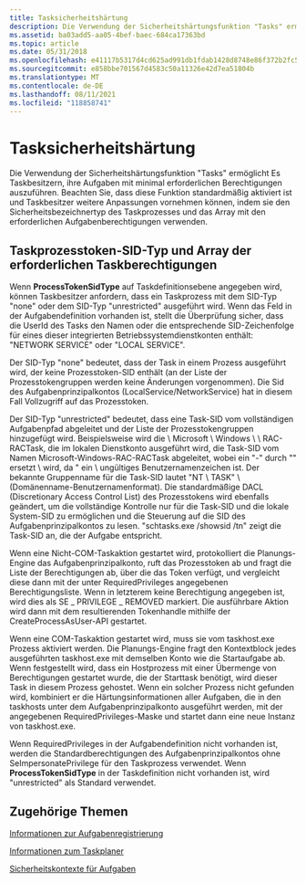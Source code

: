 ```yaml
---
title: Tasksicherheitshärtung
description: Die Verwendung der Sicherheitshärtungsfunktion "Tasks" ermöglicht Es Taskbesitzern, ihre Aufgaben mit minimal erforderlichen Berechtigungen auszuführen.
ms.assetid: ba03add5-aa05-4bef-baec-684ca17363bd
ms.topic: article
ms.date: 05/31/2018
ms.openlocfilehash: e41117b5317d4cd625ad991db1fdab1428d8748e86f372b2fc5c6e189112a1b7
ms.sourcegitcommit: e858bbe701567d4583c50a11326e42d7ea51804b
ms.translationtype: MT
ms.contentlocale: de-DE
ms.lasthandoff: 08/11/2021
ms.locfileid: "118858741"
---
```

# <a name="task-security-hardening"></a>Tasksicherheitshärtung

Die Verwendung der Sicherheitshärtungsfunktion "Tasks" ermöglicht Es Taskbesitzern, ihre Aufgaben mit minimal erforderlichen Berechtigungen auszuführen. Beachten Sie, dass diese Funktion standardmäßig aktiviert ist und Taskbesitzer weitere Anpassungen vornehmen können, indem sie den Sicherheitsbezeichnertyp des Taskprozesses und das Array mit den erforderlichen Aufgabenberechtigungen verwenden.

## <a name="task-process-token-sid-type-and-task-required-privileges-array"></a>Taskprozesstoken-SID-Typ und Array der erforderlichen Taskberechtigungen

Wenn **ProcessTokenSidType** auf Taskdefinitionsebene angegeben wird, können Taskbesitzer anfordern, dass ein Taskprozess mit dem SID-Typ "none" oder dem SID-Typ "unrestricted" ausgeführt wird. Wenn das Feld in der Aufgabendefinition vorhanden ist, stellt die Überprüfung sicher, dass die UserId des Tasks den Namen oder die entsprechende SID-Zeichenfolge für eines dieser integrierten Betriebssystemdienstkonten enthält: "NETWORK SERVICE" oder "LOCAL SERVICE".

Der SID-Typ "none" bedeutet, dass der Task in einem Prozess ausgeführt wird, der keine Prozesstoken-SID enthält (an der Liste der Prozesstokengruppen werden keine Änderungen vorgenommen). Die Sid des Aufgabenprinzipalkontos (LocalService/NetworkService) hat in diesem Fall Vollzugriff auf das Prozesstoken.

Der SID-Typ "unrestricted" bedeutet, dass eine Task-SID vom vollständigen Aufgabenpfad abgeleitet und der Liste der Prozesstokengruppen hinzugefügt wird. Beispielsweise wird die \\ Microsoft \\ Windows \\ \\ RAC-RACTask, die im lokalen Dienstkonto ausgeführt wird, die Task-SID vom Namen Microsoft-Windows-RAC-RACTask abgeleitet, wobei ein "-" durch "" ersetzt \\ wird, da " ein \\ ungültiges Benutzernamenzeichen ist. Der bekannte Gruppenname für die Task-SID lautet "NT \\ <modified full task path> TASK" \\ (Domänenname-Benutzernamenformat). Die standardmäßige DACL (Discretionary Access Control List) des Prozesstokens wird ebenfalls geändert, um die vollständige Kontrolle nur für die Task-SID und die lokale System-SID zu ermöglichen und die Steuerung auf die SID des Aufgabenprinzipalkontos zu lesen. "schtasks.exe /showsid /tn" <full task path> zeigt die Task-SID an, die der Aufgabe entspricht.

Wenn eine Nicht-COM-Taskaktion gestartet wird, protokolliert die Planungs-Engine das Aufgabenprinzipalkonto, ruft das Prozesstoken ab und fragt die Liste der Berechtigungen ab, über die das Token verfügt, und vergleicht diese dann mit der unter RequiredPrivileges angegebenen Berechtigungsliste. Wenn in letzterem keine Berechtigung angegeben ist, wird dies als SE \_ PRIVILEGE \_ REMOVED markiert. Die ausführbare Aktion wird dann mit dem resultierenden Tokenhandle mithilfe der CreateProcessAsUser-API gestartet.

Wenn eine COM-Taskaktion gestartet wird, muss sie vom taskhost.exe Prozess aktiviert werden. Die Planungs-Engine fragt den Kontextblock jedes ausgeführten taskhost.exe mit demselben Konto wie die Startaufgabe ab. Wenn festgestellt wird, dass ein Hostprozess mit einer Übermenge von Berechtigungen gestartet wurde, die der Starttask benötigt, wird dieser Task in diesem Prozess gehostet. Wenn ein solcher Prozess nicht gefunden wird, kombiniert er die Härtungsinformationen aller Aufgaben, die in den taskhosts unter dem Aufgabenprinzipalkonto ausgeführt werden, mit der angegebenen RequiredPrivileges-Maske und startet dann eine neue Instanz von taskhost.exe.

Wenn RequiredPrivileges in der Aufgabendefinition nicht vorhanden ist, werden die Standardberechtigungen des Aufgabenprinzipalkontos ohne SeImpersonatePrivilege für den Taskprozess verwendet. Wenn **ProcessTokenSidType** in der Taskdefinition nicht vorhanden ist, wird "unrestricted" als Standard verwendet.

## <a name="related-topics"></a>Zugehörige Themen

<dl> <dt>

[Informationen zur Aufgabenregistrierung](task-registration-information.md)
</dt> <dt>

[Informationen zum Taskplaner](about-the-task-scheduler.md)
</dt> <dt>

[Sicherheitskontexte für Aufgaben](security-contexts-for-running-tasks.md)
</dt> </dl>

 

 




